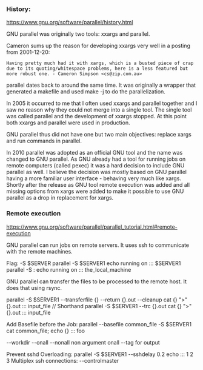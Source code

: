 ### History:

https://www.gnu.org/software/parallel/history.html

GNU parallel was originally two tools: xxargs and parallel.

Cameron sums up the reason for developing xxargs very well in a posting from 2001-12-20:

    Having pretty much had it with xargs, which is a busted piece of crap due to its quoting/whitespace problems, here is a less featured but more robust one. - Cameron Simpson <cs@zip.com.au>

parallel dates back to around the same time. It was originally a wrapper that generated a makefile and used make -j to do the parallelization.

In 2005 it occurred to me that I often used xxargs and parallel together and I saw no reason why they could not merge into a single tool. The single tool was called parallel and the development of xxargs stopped. At this point both xxargs and parallel were used in production.

GNU parallel thus did not have one but two main objectives: replace xargs and run commands in parallel.

In 2010 parallel was adopted as an official GNU tool and the name was changed to GNU parallel. As GNU already had a tool for running jobs on remote computers (called pexec) it was a hard decision to include GNU parallel as well. I believe the decision was mostly based on GNU parallel having a more familiar user interface - behaving very much like xargs. Shortly after the release as GNU tool remote execution was added and all missing options from xargs were added to make it possible to use GNU parallel as a drop in replacement for xargs.

### Remote execution

https://www.gnu.org/software/parallel/parallel_tutorial.html#remote-execution

GNU parallel can run jobs on remote servers. It uses ssh to communicate with the remote machines.

Flag: -S $SERVER
parallel -S $SERVER1 echo running on ::: $SERVER1
parallel -S : echo running on ::: the_local_machine

GNU parallel can transfer the files to be processed to the remote host. It does that using rsync.

parallel -S $SERVER1 --transferfile {} --return {}.out --cleanup cat {} ">"{}.out ::: input_file
// Shorthand
parallel -S $SERVER1 --trc {}.out cat {} ">"{}.out ::: input_file

Add Basefile before the Job:
parallel --basefile common_file -S $SERVER1 cat common_file\; echo {} ::: foo

--workdir
--onall
--nonall non argument onall
--tag for output

Prevent sshd Overloading:
parallel -S $SERVER1 --sshdelay 0.2 echo ::: 1 2 3
Multiplex ssh connections:
--controlmaster
